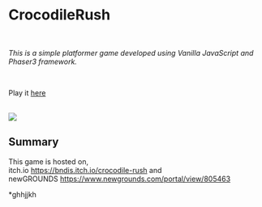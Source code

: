 # CrocodileRush 

<br>

_This is a simple platformer game developed using Vanilla JavaScript and Phaser3 framework._

<br>

Play it [here](https://bndissanayaka.github.io/CrocodileRush)

<br>
<image src="assests/img/game.PNG">

## Summary

This game is hosted on,
<br>
itch.io https://bndis.itch.io/crocodile-rush  and 
<br>
newGROUNDS https://www.newgrounds.com/portal/view/805463

*ghhjjkh
